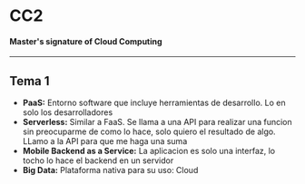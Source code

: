 # CC2

#### Master's signature of Cloud Computing

---

## Tema 1

- **PaaS:** Entorno software que incluye herramientas de desarrollo. Lo en solo los
desarrolladores
- **Serverless:** Similar a FaaS. Se llama a una API para realizar una funcion
sin preocuparme de como lo hace, solo quiero el resultado de algo. LLamo a la API
para que me haga una suma
- **Mobile Backend as a Service:** La aplicacion es solo una interfaz, lo tocho lo hace
el backend en un servidor
- **Big Data:** Plataforma nativa para su uso: Cloud